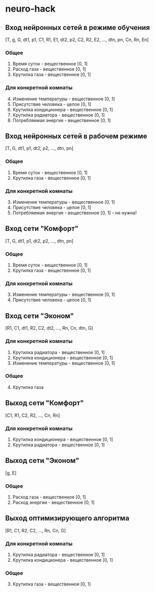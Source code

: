 # neuro-hack

## Вход нейронных сетей в режиме обучения
[T, g, G, dt1, p1, C1, R1, E1, dt2, p2, C2, R2, E2, ..., dtn, pn, Cn, Rn, En]
### Общее
1. Время суток - вещественное [0, 1]
2. Расход газа - вещественное [0, 1]
3. Крутилка газа - вещественное [0, 1]
### Для конкретной комнаты
4. Изменение температуры - вещественное [0, 1]
5. Присутствие человека - целое [0, 1]
6. Крутилка кондиционера - вещественное [0, 1]
7. Крутилка радиатора - вещественное [0, 1]
8. Потребляемая энергия - вещественное [0, 1]

## Вход нейронных сетей в рабочем режиме
[T, G, dt1, p1, dt2, p2, ..., dtn, pn]
### Общее
1. Время суток - вещественное [0, 1]
2. Крутилка газа - вещественное [0, 1]
### Для конкретной комнаты
3. Изменение температуры - вещественное [0, 1]
4. Присутствие человека - целое [0, 1]
5. Потребляемая энергия - вещественное [0, 1] - не нужна!

## Вход сети "Комфорт"
[T, G, dt1, p1, dt2, p2, ..., dtn, pn]
### Общее
1. Время суток - вещественное [0, 1]
2. Крутилка газа - вещественное [0, 1]
### Для конкретной комнаты
3. Изменение температуры - вещественное [0, 1]
4. Присутствие человека - целое [0, 1]

## Вход сети "Эконом" 
[R1, C1, dt1, R2, C2, dt2, ..., Rn, Cn, dtn, G]
### Для конкретной комнаты
1. Крутилка радиатора - вещественное [0, 1]
2. Крутилка кондиционера - вещественное [0, 1]
3. Изменение температуры - вещественное [0, 1]
### Общее
4. Крутилка газа

## Выход сети "Комфорт"
[C1, R1, C2, R2, ..., Cn, Rn]
### Для конкретной комнаты
1. Крутилка кондиционера - вещественное [0, 1]
2. Крутилка радиатора - вещественное [0, 1]

## Выход сети "Эконом"
[g, E]
### Общее
1. Расход газа - вещественное [0, 1]
2. Расход энергии - вещественное [0, 1]

## Выход оптимизирующего алгоритма
[R1, C1, R2, C2, ..., Rn, Cn, G]
### Для конкретной комнаты
1. Крутилка радиатора - вещественное [0, 1]
2. Крутилка кондиционера - вещественное [0, 1]
### Общее
3. Крутилка газа - вещественное [0, 1]